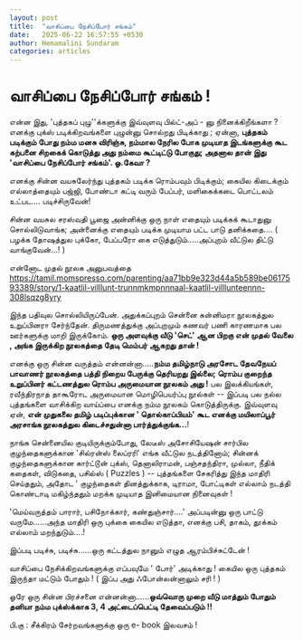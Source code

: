 ```yaml
---
layout: post
title:  "வாசிப்பை நேசிப்போர் சங்கம்"
date:   2025-06-22 16:57:55 +0530
author: Hemamalini Sundaram
categories: articles
---
```


#  வாசிப்பை நேசிப்போர் சங்கம் ! 

என்ன இது, 'புத்தகப் புழு''க்களுக்கு இவ்வுளவு பில்ட்-அப் - னு நினைக்கிறீங்களா ? எனக்கு
புக்ஸ் படிக்கிறவங்களை புழுன்னு சொல்றது பிடிக்காது ; ஏன்னா, **புத்தகம் படிக்கும் போது
நம்ம மனசு விரிஞ்சு, நம்மால நேரில போக முடியாத இடங்களுக்கு கூட கற்பனை சிறகைக்
கொடுத்து அது நம்மை கூட்டிட்டு போகுது; அதனால தான் இது 'வாசிப்பை நேசிப்போர் சங்கம்'.
ஓ.கேவா ?**

எனக்கு சின்ன வயசுலேர்ந்து புத்தகம் படிக்க ரொம்பவும் பிடிக்கும்; கையில கிடைக்கும்
எல்லாத்தையும் பஜ்ஜி, போண்டா கட்டி வரும் பேப்பர், மளிகைக்கடை பொட்டலம் உட்பட....
படிச்சிருவேன்!

சின்ன வயசுல சரஸ்வதி பூஜை அன்னிக்கு ஒரு நாள் எதையும் படிக்கக் கூடாதுனு
சொல்லிடுவாங்க; அன்னைக்கு எதையும் படிக்க முடியாம பட்ட பாடு தனிக்கதை.... ( பழக்க
தோஷத்துல புக்கோ, பேப்பரோ கை எடுத்துடும்.....அப்புறம் வீட்டுல திட்டு வாங்குவேன்...! )

என்னோட முதல் நூலக அனுபவத்தை
https://tamil.momspresso.com/parenting/aa71bb9e323d44a5b589be0617593389/story/1-kaatlil-villlunt-trunnmkmpnnnaal-kaatlil-villlunteennn-308lsqzg8yry

இந்த பதிவுல சொல்லியிருப்பேன். அதுக்கப்புறம் சென்னை கன்னிமரா நூலகத்துல உறுப்பினரா
சேர்ந்தேன். திருமணத்துக்கு அப்புறமும் கணவர் பணி காரணமாக பல ஊர்களுக்கு மாறி
இருக்கோம். **ஒரு அளவுக்கு வீடு 'செட்' ஆன பிறகு என் முதல் வேலை , அங்க இருக்கிற
நூலகத்தை தேடி மெம்பர் ஆகறது தான் !**

எனக்கு ஒரு சின்ன வருத்தம் என்னன்னா.....**நம்ம தமிழ்நாடு அரசோட தேவநேயப் பாவாணர்
நூலகத்தை பத்தி நிறைய பேருக்கு தெரியறது இல்லை; ரொம்ப குறைந்த உறுப்பினர் கட்டணத்துல
ரொம்ப அருமையான நூலகம் அது !** பல இலக்கியங்கள், ரவீந்திரநாத தாகூரோட அருமையான
மொழிபெயர்ப்பு நூல்கள் -- இப்படி பல நல்ல புத்தங்களை வாசிக்கிற வாய்ப்பை எனக்கு நம்ம
நூலகம் கொடுத்திருக்கு. இவ்வுளவு ஏன், **என் முதுகலை தமிழ் படிப்புக்கான \'
தொல்காப்பியம்\' கூட எனக்கு மயிலாப்பூர் அரசாங்க நூலகத்துல கிடைச்சதுன்னா
பார்த்துக்குங்க...**!

நாங்க சென்னையில குடியிருக்கும்போது, லேடீஸ் அசோசியேஷன் சார்பில குழந்தைகளுக்கான
'சில்ரன்ஸ் லைப்ரரி' எங்க வீட்டுல நடத்தினோம்; சின்னக் குழந்தைகளுக்கான கார்ட்டூன் புக்ஸ்,
தெனாலிராமன், பஞ்சதந்திரா, முல்லா, நீதிக் கதைகள், விடுகதை, பசில்ஸ் ( Puzzles ) --
புத்தங்களை சேகரித்து இந்த மாதிரி செய்ததும், அதோட ' குழந்தைகள் தினத்துக்காக,
டிராமா, போட்டிகள் எல்லாம் நடத்தி கொண்டாடி மகிழ்ந்ததும் மறக்க முடியாத இனிமையான
நினைவுகள் !

'மெய்வருத்தம் பாரார், பசிநோக்கார், கண்துஞ்சார்....' அப்படின்னு ஒரு பாட்டு
வருமே......அந்த மாதிரி ஒரு புக்கை கையில எடுத்தா, எனக்கு பசி, தாகம், தூக்கம்
எல்லாம் மறந்துடும்....!

இப்படி படிச்சு, படிச்சு......ஒரு கட்டத்துல நானும் எழுத ஆரம்பிச்சுட்டேன் !

வாசிப்பை நேசிக்கிறவங்களுக்கு எப்பவுமே ' போர்' அடிக்காது ! கையில ஒரு புத்தகம்
இருந்தா மட்டும் போதும் ! ( இப்ப அது ஃபோன்லன்னாலும் சரி ! )

ஓரே ஒரு சின்ன பிரச்சனை என்னன்னா......**ஒவ்வொரு முறை வீடு மாத்தும் போதும் தனியா
நம்ம புக்ஸ்க்காக 3, 4 அட்டைப்பெட்டி தேவைப்படும் !!**

பி.கு : சீக்கிரம் சேர்றவங்களுக்கு ஒரு e- book இலவசம் !
